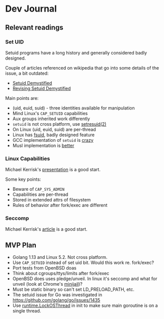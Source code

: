 # Dev Journal

## Relevant readings

### Set UID
Setuid programs have a long history and generally considered badly designed.

Couple of articles referenced on wikipedia that go into some details of the issue, a bit outdated:
* [Setuid Demystified](http://www.cs.berkeley.edu/~daw/papers/setuid-usenix02.pdf)
* [Revising Setuid Demystified](http://www.eecs.berkeley.edu/~daw/papers/setuid-login08b.pdf)

Main points are:
* (uid, euid, suid) - three identities available for manipulation
* Mind Linux's `CAP_SETUID` capabilities
* Aux groups inherited work differently
* `setuid` is not cross platform, use [setresuid(2)](http://man7.org/linux/man-pages/man2/setresuid.2.html)
* On Linux (uid, euid, suid) are per-thread
* Linux has [fsuid](http://man7.org/linux/man-pages/man2/setfsuid.2.html), badly designed feature
* GCC implementation of `setuid` is [crazy](https://github.com/bminor/glibc/blob/master/nptl/allocatestack.c#L1050)
* Musl implementation is [better](https://github.com/bminor/musl/blob/master/src/unistd/setxid.c#L12)

### Linux Capabilities

Michael Kerrisk's [presentation](http://man7.org/conf/osseu2019/Linux-capabilities-model-OSS.eu-2019--Kerrisk.pdf) is a good start.

Some key points:
* Beware of `CAP_SYS_ADMIN`
* Capabilities are per-thread
* Stored in extended attrs of filesystem
* Rules of behavior after fork/exec are different

### Seccomp

Michael Kerrisk's [article](http://man7.org/conf/meetup/seccomp--jambit-Kerrisk-2019-05-08.pdf) is a good start.


## MVP Plan
* Golang 1.13 and Linux 5.2. Not cross platform.
* Use `CAP_SETUID` instead of set uid bit. Would this work re. fork/exec?
* Port tests from OpenBSD doas
* Think about cgroups/ttys/limits after fork/exec
* OpenBSD does uses pledge/unveil. In linux it's seccomp and what for unveil (look at Chrome's [minijail](https://android.googlesource.com/platform/external/minijail/))?
* Must be static binary so can't set LD_PRELOAD_PATH, etc.
* The setuid issue for Go was investigated in https://github.com/golang/go/issues/1435
* Use [runtime.LockOSThread](https://golang.org/pkg/runtime/#LockOSThread) in init to make sure main goroutine is on a single thread.
